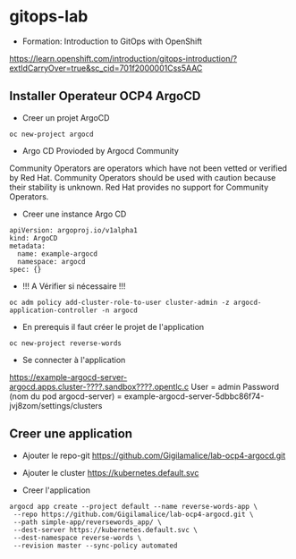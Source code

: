 # gitops-lab

 * Formation:  Introduction to GitOps with OpenShift
 
 https://learn.openshift.com/introduction/gitops-introduction/?extIdCarryOver=true&sc_cid=701f2000001Css5AAC
 


## Installer Operateur OCP4 ArgoCD

* Creer un projet ArgoCD

```shell
oc new-project argocd
```

* Argo CD Provioded by Argocd Community

Community Operators are operators which have not been vetted or verified by Red Hat. Community Operators should be used with caution because their stability is unknown. Red Hat provides no support for Community Operators.

* Creer une instance Argo CD

```shell
apiVersion: argoproj.io/v1alpha1
kind: ArgoCD
metadata:
  name: example-argocd
  namespace: argocd
spec: {}
```

* !!! A Vérifier si nécessaire !!!
```shell
oc adm policy add-cluster-role-to-user cluster-admin -z argocd-application-controller -n argocd
```

* En prerequis il faut créer le projet de l'application
```shell
oc new-project reverse-words
```
* Se connecter à l'application

https://example-argocd-server-argocd.apps.cluster-????.sandbox????.opentlc.c
User = admin
Password (nom du pod argocd-server) = example-argocd-server-5dbbc86f74-jvj8zom/settings/clusters

## Creer une application

* Ajouter le repo-git
https://github.com/Gigilamalice/lab-ocp4-argocd.git

* Ajouter le cluster
https://kubernetes.default.svc

* Creer l'application
```shell
argocd app create --project default --name reverse-words-app \
 --repo https://github.com/Gigilamalice/lab-ocp4-argocd.git \
 --path simple-app/reversewords_app/ \
 --dest-server https://kubernetes.default.svc \
 --dest-namespace reverse-words \
 --revision master --sync-policy automated
 ```
 

